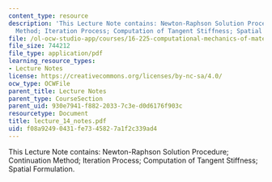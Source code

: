 ```yaml
---
content_type: resource
description: 'This Lecture Note contains: Newton-Raphson Solution Procedure; Continuation
  Method; Iteration Process; Computation of Tangent Stiffness; Spatial Formulation.'
file: /ol-ocw-studio-app/courses/16-225-computational-mechanics-of-materials-fall-2003/f08a92490431fe7345827a1f2c339ad4_lecture_14_notes.pdf
file_size: 744212
file_type: application/pdf
learning_resource_types:
- Lecture Notes
license: https://creativecommons.org/licenses/by-nc-sa/4.0/
ocw_type: OCWFile
parent_title: Lecture Notes
parent_type: CourseSection
parent_uid: 930e7941-f882-2033-7c3e-d0d6176f903c
resourcetype: Document
title: lecture_14_notes.pdf
uid: f08a9249-0431-fe73-4582-7a1f2c339ad4
---
```

This Lecture Note contains: Newton-Raphson Solution Procedure; Continuation Method; Iteration Process; Computation of Tangent Stiffness; Spatial Formulation.